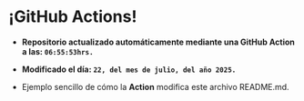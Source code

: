 # ¡GitHub Actions!
* **Repositorio actualizado automáticamente mediante una GitHub Action a las: `06:55:53hrs.`**
* **Modificado el día: `22, del mes de julio, del año 2025.`**

* Ejemplo sencillo de cómo la **Action** modifica este archivo README.md.

